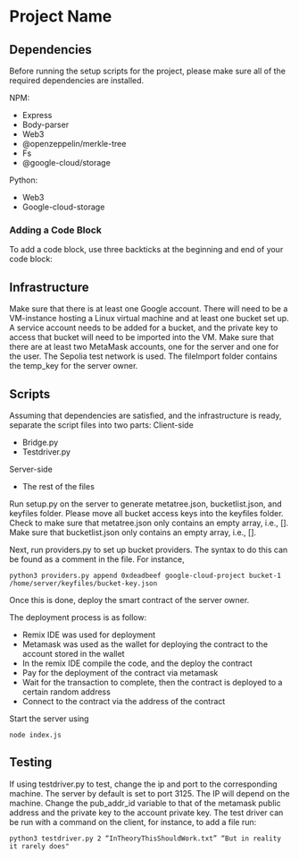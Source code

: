 # Project Name

## Dependencies

Before running the setup scripts for the project, please make sure all of the required dependencies are installed.

NPM:
- Express
- Body-parser
- Web3
- @openzeppelin/merkle-tree
- Fs
- @google-cloud/storage

Python:
- Web3
- Google-cloud-storage

### Adding a Code Block

To add a code block, use three backticks at the beginning and end of your code block:

## Infrastructure

Make sure that there is at least one Google account. There will need to be a VM-instance hosting a Linux virtual machine and at least one bucket set up. A service account needs to be added for a bucket, and the private key to access that bucket will need to be imported into the VM. Make sure that there are at least two MetaMask accounts, one for the server and one for the user. The Sepolia test network is used. The fileImport folder contains the temp_key for the server owner.

## Scripts

Assuming that dependencies are satisfied, and the infrastructure is ready, separate the script files into two parts:
Client-side

-	Bridge.py
-	Testdriver.py

Server-side
-	The rest of the files

Run setup.py on the server to generate metatree.json, bucketlist.json, and keyfiles folder.
Please move all bucket access keys into the keyfiles folder.
Check to make sure that metatree.json only contains an empty array, i.e., [].
Make sure that bucketlist.json only contains an empty array, i.e., [].


Next, run providers.py to set up bucket providers. The syntax to do this can be found as a comment in the file. For instance,

``` python3 providers.py append 0xdeadbeef google-cloud-project bucket-1 /home/server/keyfiles/bucket-key.json ```

Once this is done, deploy the smart contract of the server owner. 

The deployment process is as follow:

-	Remix IDE was used for deployment
-	Metamask was used as the wallet for deploying the contract to the account stored in the wallet
-	In the remix IDE compile the code, and the deploy the contract
-	Pay for the deployment of the contract via metamask
-	Wait for the transaction to complete, then the contract is deployed to a certain random address
-	Connect to the contract via the address of the contract

Start the server using 

``` node index.js ```

## Testing

If using testdriver.py to test, change the ip and port to the corresponding machine. The server by default is set to port 3125. The IP will depend on the machine. Change the pub_addr_id variable to that of the metamask public address and the private key to the account private key. 
The test driver can be run with a command on the client, for instance, to add a file run:


``` python3 testdriver.py 2 “InTheoryThisShouldWork.txt” “But in reality it rarely does" ```
